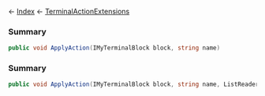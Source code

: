 ← [Index](Api-Index) ← [TerminalActionExtensions](Sandbox.Game.Gui.TerminalActionExtensions)

### Summary

```csharp
public void ApplyAction(IMyTerminalBlock block, string name)
```

### Summary

```csharp
public void ApplyAction(IMyTerminalBlock block, string name, ListReader<T> parameters)
```

